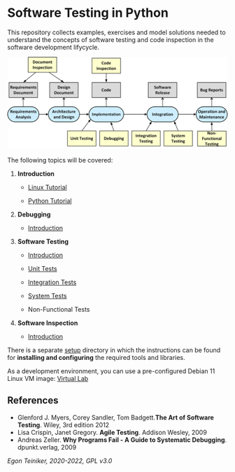 # Software Testing in Python

This repository collects examples, exercises and model solutions needed to understand 
the concepts of software testing and code inspection in the software development lifycycle. 

![Testing in the SDL](figures/TestingInTheSDLC.png)

The following topics will be covered:

1. **Introduction**
    * [Linux Tutorial](introduction/linux)

    * [Python Tutorial](introduction/python)
    
2. **Debugging**
    * [Introduction](debugging)

2. **Software Testing**
    * [Introduction](testing)
    
    * [Unit Tests](testing/unittests)

    * [Integration Tests](testing/integrationtests)

    * [System Tests](testing/systemtests)

    * Non-Functional Tests

2. **Software Inspection**
    * [Introduction](inspection)


There is a separate [setup](setup) directory in which the instructions can be found for **installing and configuring** the required tools and libraries.

As a development environment, you can use a pre-configured Debian 11 Linux VM image: 
[Virtual Lab](https://drive.google.com/drive/folders/1AzsF4Mvh1HJ8k6OW5W5hQ5CF0HdqA51l)

## References
* Glenford J. Myers, Corey Sandler, Tom Badgett.**The Art of Software Testing**. Wiley, 3rd edition 2012
* Lisa Crispin, Janet Gregory. **Agile Testing**. Addison Wesley, 2009
* Andreas Zeller. **Why Programs Fail - A Guide to Systematic Debugging**. dpunkt.verlag, 2009

 
*Egon Teiniker, 2020-2022, GPL v3.0*

